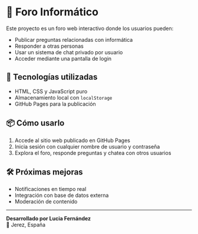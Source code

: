 # 🧠 Foro Informático

Este proyecto es un foro web interactivo donde los usuarios pueden:

- Publicar preguntas relacionadas con informática
- Responder a otras personas
- Usar un sistema de chat privado por usuario
- Acceder mediante una pantalla de login

## 🚀 Tecnologías utilizadas

- HTML, CSS y JavaScript puro
- Almacenamiento local con `localStorage`
- GitHub Pages para la publicación

## 📦 Cómo usarlo

1. Accede al sitio web publicado en GitHub Pages
2. Inicia sesión con cualquier nombre de usuario y contraseña
3. Explora el foro, responde preguntas y chatea con otros usuarios

## 🛠️ Próximas mejoras

- Notificaciones en tiempo real
- Integración con base de datos externa
- Moderación de contenido

---

**Desarrollado por Lucia Fernández**  
📍 Jerez, España

